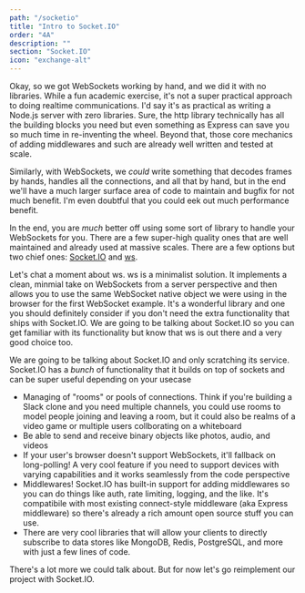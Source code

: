 ```yaml
---
path: "/socketio"
title: "Intro to Socket.IO"
order: "4A"
description: ""
section: "Socket.IO"
icon: "exchange-alt"
---
```


Okay, so we got WebSockets working by hand, and we did it with no libraries. While a fun academic exercise, it's not a super practical approach to doing realtime communications. I'd say it's as practical as writing a Node.js server with zero libraries. Sure, the http library technically has all the building blocks you need but even something as Express can save you so much time in re-inventing the wheel. Beyond that, those core mechanics of adding middlewares and such are already well written and tested at scale.

Similarly, with WebSockets, we _could_ write something that decodes frames by hands, handles all the connections, and all that by hand, but in the end we'll have a much larger surface area of code to maintain and bugfix for not much benefit. I'm even doubtful that you could eek out much performance benefit.

In the end, you are _much_ better off using some sort of library to handle your WebSockets for you. There are a few super-high quality ones that are well maintained and already used at massive scales. There are a few options but two chief ones: [Socket.IO][io] and [ws][ws].

Let's chat a moment about ws. ws is a minimalist solution. It implements a clean, minmial take on WebSockets from a server perspective and then allows you to use the same WebSocket native object we were using in the browser for the first WebSocket example. It's a wonderful library and one you should definitely consider if you don't need the extra functionality that ships with Socket.IO. We are going to be talking about Socket.IO so you can get familiar with its functionality but know that ws is out there and a very good choice too.

We are going to be talking about Socket.IO and only scratching its service. Socket.IO has a _bunch_ of functionality that it builds on top of sockets and can be super useful depending on your usecase

- Managing of "rooms" or pools of connections. Think if you're building a Slack clone and you need multiple channels, you could use rooms to model people joining and leaving a room, but it could also be realms of a video game or multiple users collborating on a whiteboard
- Be able to send and receive binary objects like photos, audio, and videos
- If your user's browser doesn't support WebSockets, it'll fallback on long-polling! A very cool feature if you need to support devices with varying capabilities and it works seamlessly from the code perspective
- Middlewares! Socket.IO has built-in support for adding middlewares so you can do things like auth, rate limiting, logging, and the like. It's compatibile with most existing connect-style middleware (aka Express middleware) so there's already a rich amount open source stuff you can use.
- There are very cool libraries that will allow your clients to directly subscribe to data stores like MongoDB, Redis, PostgreSQL, and more with just a few lines of code.

There's a lot more we could talk about. But for now let's go reimplement our project with Socket.IO.

[ws]: https://github.com/websockets/ws
[io]: https://socket.io
